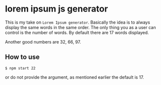 # lorem ipsum js generator

This is my take on `Lorem Ipsum generator`. Basically the idea is to always display the same words in the same order. The
only thing you as a user can control is the number of words. By default there are 17 words displayed.

Another good numbers are 32, 66, 97.

## How to use

```console
$ npm start 22
```

or do not provide the argument, as mentioned earlier the default is 17.
